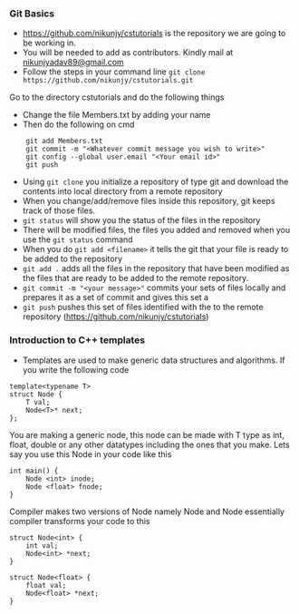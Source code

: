 ### Git Basics
* https://github.com/nikunjy/cstutorials is the repository we are going to be working in. 
* You will be needed to add as contributors. Kindly mail at nikunjyadav89@gmail.com
* Follow the steps in your command line
`git clone https://github.com/nikunjy/cstutorials.git`

Go to the directory cstutorials and do the following things
* Change the file Members.txt by adding your name
* Then do the following on cmd

```
	git add Members.txt
	git commit -m "<Whatever commit message you wish to write>"
	git config --global user.email "<Your email id>"
	git push
```

* Using `git clone` you initialize a repository of type git and download the contents into local directory from a remote repository
* When you change/add/remove files inside this repository, git keeps track of those files. 
* `git status` will show you the status of the files in the repository
* There will be modified files, the files you added and removed when you use the `git status` command
* When you do `git add <filename>` it tells the git that your <filename> file is ready to be added to the repository
* `git add .` adds all the files in the repository that have been modified as the files that are ready to be added to the remote repository.
* `git commit -m "<your message>"` commits your sets of files locally and prepares it as a set of commit and gives this set a <commit id> 
* `git push` pushes this set of files identified with the <commit id> to the remote repository (https://github.com/nikunjy/cstutorials)

### Introduction to C++ templates
* Templates are used to make generic data structures and algorithms.  If you write the following code

```
template<typename T> 
struct Node { 
	T val;
	Node<T>* next;
};
```

You are making a generic node, this node can be made with T type as int, float, double or any other datatypes including the ones that you make.  Lets say you use this Node in your code like this 

``` 
int main() { 
	Node <int> inode; 
	Node <float> fnode;
}
```

Compiler makes two versions of Node namely Node<int> and Node<float> essentially compiler transforms your code to this 

```
struct Node<int> { 
	int val;
	Node<int> *next; 
}

struct Node<float> { 
	float val;
	Node<float> *next;
}
```